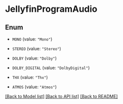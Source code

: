 # JellyfinProgramAudio

## Enum


* `MONO` (value: `"Mono"`)

* `STEREO` (value: `"Stereo"`)

* `DOLBY` (value: `"Dolby"`)

* `DOLBY_DIGITAL` (value: `"DolbyDigital"`)

* `THX` (value: `"Thx"`)

* `ATMOS` (value: `"Atmos"`)


[[Back to Model list]](../README.md#documentation-for-models) [[Back to API list]](../README.md#documentation-for-api-endpoints) [[Back to README]](../README.md)


